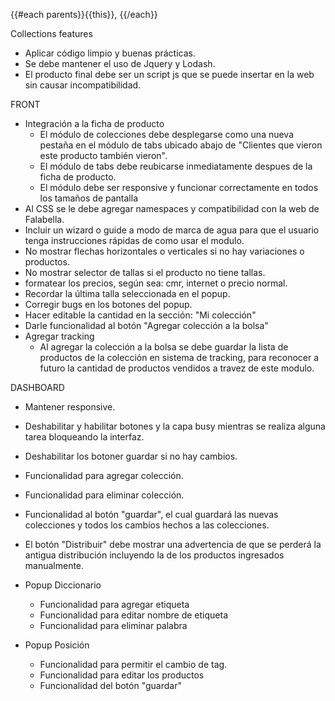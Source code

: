  {{#each parents}}{{this}}, {{/each}}
























Collections features

- Aplicar código limpio y buenas prácticas.
- Se debe mantener el uso de Jquery y Lodash.
- El producto final debe ser un script js que se puede insertar en la web sin causar incompatibilidad.

FRONT
- Integración a la ficha de producto
  - El módulo de colecciones debe desplegarse como una nueva pestaña en el módulo de tabs ubicado abajo de "Clientes que vieron este producto también vieron".
  - El módulo de tabs debe reubicarse inmediatamente despues de la ficha de producto.
  - El módulo debe ser responsive y funcionar correctamente en todos los tamaños de pantalla
- Al CSS se le debe agregar namespaces y compatibilidad con la web de Falabella.
- Incluir un wizard o guide a modo de marca de agua para que el usuario tenga instrucciones rápidas de como usar el modulo.
- No mostrar flechas horizontales o verticales si no hay variaciones o productos.
- No mostrar selector de tallas si el producto no tiene tallas.
- formatear los precios, según sea: cmr, internet o precio normal.
- Recordar la última talla seleccionada en el popup.
- Corregir bugs en los botones del popup.
- Hacer editable la cantidad en la sección: "Mi colección"
- Darle funcionalidad al botón "Agregar colección a la bolsa"
- Agregar tracking
  - Al agregar la colección a la bolsa se debe guardar la lista de productos de la colección en sistema de tracking, para reconocer a futuro la cantidad de productos vendidos a travez de este modulo.

DASHBOARD
  - Mantener responsive.
  - Deshabilitar y habilitar botones y la capa busy mientras se realiza alguna tarea bloqueando la interfaz.
  - Deshabilitar los botoner guardar si no hay cambios.
  - Funcionalidad para agregar colección.
  - Funcionalidad para eliminar colección.
  - Funcionalidad al botón "guardar", el cual guardará las nuevas colecciones y todos los cambios hechos a las colecciones.
  - El botón "Distribuir" debe mostrar una advertencia de que se perderá la antigua distribución incluyendo la de los productos ingresados manualmente.

  - Popup Diccionario
    - Funcionalidad para agregar etiqueta
    - Funcionalidad para editar nombre de etiqueta
    - Funcionalidad para eliminar palabra

  - Popup Posición
    - Funcionalidad para permitir el cambio de tag.
    - Funcionalidad para editar los productos
    - Funcionalidad del botón "guardar"
